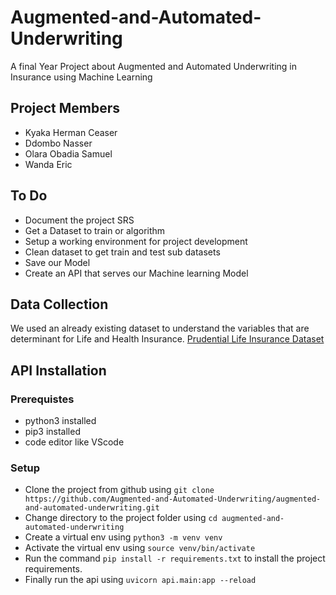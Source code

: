 # Augmented-and-Automated-Underwriting
A final Year Project about Augmented and Automated  Underwriting in Insurance using Machine Learning

## Project Members
- Kyaka Herman Ceaser
- Ddombo Nasser
- Olara Obadia Samuel
- Wanda Eric

## To Do
- Document the project SRS
- Get a Dataset to train or algorithm
- Setup a working environment for project development
- Clean dataset to get train and test sub datasets
- Save our Model
- Create an API that serves our Machine learning Model

## Data Collection
We used an already existing dataset to understand the variables that are determinant for Life and Health Insurance.
[Prudential Life Insurance Dataset](https://www.kaggle.com/c/prudential-life-insurance-assessment/)


## API Installation

### Prerequistes
- python3 installed
- pip3 installed
- code editor like VScode

### Setup
- Clone the project from github using `git clone https://github.com/Augmented-and-Automated-Underwriting/augmented-and-automated-underwriting.git` 
- Change directory to the project folder using `cd augmented-and-automated-underwriting`
- Create a virtual env using   `python3 -m venv venv`
- Activate the virtual env using `source venv/bin/activate`
- Run the command  `pip install -r requirements.txt` to install the project requirements.
- Finally run the api using `uvicorn api.main:app --reload`

